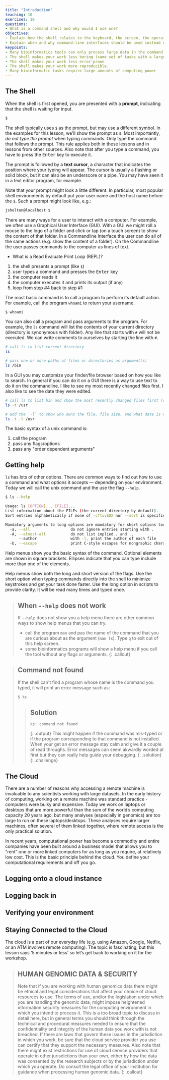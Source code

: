 ```yaml
---
title: "Introduction"
teaching: 10
exercises: 10
questions:
- What is a command shell and why would I use one?
objectives:
- Explain how the shell relates to the keyboard, the screen, the operating system, and users’ programs.
- Explain when and why command-line interfaces should be used instead of graphical interfaces.
keypoints:
- Many bioinformatics tools can only process large data in the command line version not the GUI.
- The shell makes your work less boring (same set of tasks with a large number of files)"
- The shell makes your work less error-prone
- The shell makes your work more reproducible.
- Many bioinformatic tasks require large amounts of computing power
---
```


## The Shell
When the shell is first opened, you are presented with a **prompt**,
indicating that the shell is waiting for input.

```bash
$
```

The shell typically uses `$` as the prompt, but may use a different symbol.
In the examples for this lesson, we'll show the prompt as `$`.
Most importantly, *do not type the prompt* when typing commands.
Only type the command that follows the prompt.
This rule applies both in these lessons and in lessons from other sources.
Also note that after you type a command, you have to press the <kbd>Enter</kbd> key to execute it.

The prompt is followed by a **text cursor**, a character that indicates the position where your
typing will appear.
The cursor is usually a flashing or solid block, but it can also be an underscore or a pipe.
You may have seen it in a text editor program, for example.

Note that your prompt might look a little different. In particular, most popular shell
environments by default put your user name and the host name before the `$`. Such
a prompt might look like, e.g.:

```bash
jshelton@localhost $
```

There are many ways for a user to interact with a computer. For example, we often use a Graphical User 
Interface (GUI). With a GUI we might roll a mouse to the logo of a folder and click or tap (on a touch 
screen) to show the content of that folder. In a Commandline Interface the user can do all of the same 
actions (e.g. show the content of a folder). On the Commandline the user passes commands to the 
computer as lines of text.

- What is a Read Evaluate Print Loop (REPL)?

1. the shell presents a prompt (like `$`)
2. user types a command and presses the <kbd>Enter</kbd> key
3. the computer reads it
4. the computer executes it and prints its output (if any)
5. loop from step #4 back to step #1

The most basic command is to call a program to perform its default action. For example, call the program `whoami` to 
return your username. 

```bash
$ whoami
```

You can also call a program and pass arguments to the program. For example, the `ls` command will list the contents of 
your current directory (directory is synonymous with folder). Any line that starts with `#` will not be executed. We can 
write comments to ourselves by starting the line with `#`. 

```bash
# call ls to list current directory
ls 

# pass one or more paths of files or directories as argument(s)
ls /bin
```

In a GUI you may customize your finder/file browser based on how you like to search. In general if you can do it on a GUI 
there is a way to use text to do it on the commandline. I like to see my most recently changed files first. I also like 
to see the date they were edited.

```bash
# call ls to list bin and show the most recently changed files first (with the `-t` option/flag)
ls -t /usr

# add the `-l` to show who owns the file, file size, and what date is was last edited
ls -t -l /usr
```

The basic syntax of a unix command is:

1. call the program
2. pass any flags/options
3. pass any "order dependent arguments"

## Getting help

`ls` has lots of other options. There are common ways to find out how to use a command and what options it 
accepts — depending on your environment. Today we will call the unix command and the use the flag `--help`.

```bash
$ ls --help

Usage: ls [OPTION]... [FILE]...
List information about the FILEs (the current directory by default).
Sort entries alphabetically if none of -cftuvSUX nor --sort is specified.

Mandatory arguments to long options are mandatory for short options too.
  -a, --all                  do not ignore entries starting with .
  -A, --almost-all           do not list implied . and ..
      --author               with -l, print the author of each file
  -b, --escape               print C-style escapes for nongraphic characters
```

Help menus show you the basic syntax of the command. Optional elements are shown in square brackets. Ellipses indicate that you can type include more than one of the elements.

Help menus show both the long and short version of the flags. Use the short option when typing commands directly into the shell to minimize keystrokes and get your task done faster. Use the long option in scripts to provide clarity. It will be read many times and typed once.

> ## When `--help` does not work
> If `--help` does not show you a help menu there are other common ways to show help menus that you can try.
> 
> - call the program `man` and pas the name of the command that you are curious about as the argument (`man ls`). 
> Type `q` to exit out of this help screen.
> - some bioinformatics programs will show a help menu if you call the tool without any flags or arguments.
{: .callout}

> ## Command not found
> 
> If the shell can't find a program whose name is the command you typed, it
> will print an error message such as:
>
> ```bash
> $ ks
> ```
> > ## Solution
> >
> > ```
> > ks: command not found
> > ```
> > {: .output}
> > This might happen if the command was mis-typed or if the program corresponding to that command
> > is not installed. When your get an error message stay calm and give it a couple of read throughs. Error 
> > messages can seem akwardly worded at first but they can really help guide your debugging.
> {: .solution}
{: .challenge}


## The Cloud

There are a number of reasons why accessing a remote machine is invaluable to any scientists working with large datasets. In the early history of computing, working on a remote machine was standard practice - computers were bulky and expensive. Today we work on laptops or desktops that are more powerful than the sum of the world’s computing capacity 20 years ago, but many analyses (especially in genomics) are too large to run on these laptops/desktops. These analyses require larger machines, often several of them linked together, where remote access is the only practical solution.

In recent years, computational power has become a commodity and entire companies have been built around a business model that allows you to “rent” one or more linked computers for as long as you require, at relatively low cost. This is the basic principle behind the cloud. You define your computational requirements and off you go.

## Logging onto a cloud instance

## Logging back in

## Verifying your environment

## Staying Connected to the Cloud


The cloud is a part of our everyday life (e.g. using Amazon, Google, Netflix, or an ATM involves remote computing). The topic is fascinating, but this lesson says ‘5 minutes or less’ so let’s get back to working on it for the workshop.



> ## HUMAN GENOMIC DATA & SECURITY
> Note that if you are working with human genomics data there might be ethical and legal considerations that affect your choice of cloud resources to use. The terms of use, and/or the legislation under which you are handling the genomic data, might impose heightened information security measures for the computing environment in which you intend to process it. This is a too broad topic to discuss in detail here, but in general terms you should think through the technical and procedural measures needed to ensure that the confidentiality and integrity of the human data you work with is not breached. If there are laws that govern these issues in the jurisdiction in which you work, be sure that the cloud service provider you use can certify that they support the necessary measures. Also note that there might exist restrictions for use of cloud service providers that operate in other jurisdictions than your own, either by how the data was consented by the research subjects or by the jurisdiction under which you operate. Do consult the legal office of your institution for guidance when processing human genomic data.
{: .callout}

